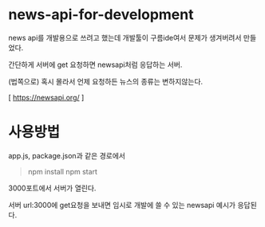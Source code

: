 # news-api-for-development

news api를 개발용으로 쓰려고 했는데 
개발툴이 구름ide여서 문제가 생겨버려서 만들었다. 

간단하게 서버에 get 요청하면 newsapi처럼 응답하는 서버. 

(법쪽으로) 혹시 몰라서 언제 요청하든 뉴스의 종류는 변하지않는다. 

[ https://newsapi.org/ ]

# 사용방법

app.js, package.json과 같은 경로에서 
> npm install 
> npm start 

3000포트에서 서버가 열린다. 

서버 url:3000에 get요청을 보내면 임시로 개발에 쓸 수 있는 newsapi 예시가 응답된다.  